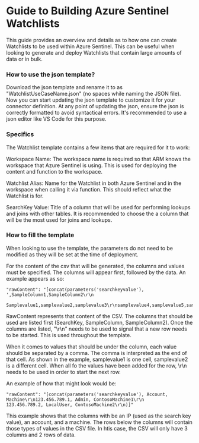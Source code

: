 # Guide to Building Azure Sentinel Watchlists

This guide provides an overview and details as to how one can create Watchlists to be used within Azure Sentinel. This can be useful when looking to generate and deploy Watchlists that contain large amounts of data or in bulk.

### How to use the json template?

Download the json template and rename it to as "WatchlistUseCaseName.json" (no spaces while naming the JSON file). Now you can start updating the json template to customize it for your connector definition. At any point of updating the json, ensure the json is correctly formatted to avoid syntactical errors. It's recommended to use a json editor like VS Code for this purpose.

### Specifics

The Watchlist template contains a few items that are required for it to work:

Workspace Name: The workspace name is required so that ARM knows the workspace that Azure Sentinel is using. This is used for deploying the content and function to the workspace.

Watchlist Alias: Name for the Watchlist in both Azure Sentinel and in the workspace when calling it via function. This should reflect what the Watchlist is for.

SearchKey Value: Title of a column that will be used for performing lookups and joins with other tables. It is recommended to choose the a column that will be the most used for joins and lookups.

### How to fill the template

When looking to use the template, the parameters do not need to be modified as they will be set at the time of deployment.

For the content of the csv that will be generated, the columns and values must be specified. The columns will appear first, followed by the data. An example appears as so:

    "rawContent": "[concat(parameters('searchkeyvalue'), ',SampleColumn1,SampleColumn2\r\n
        Samplevalue1,samplevalue2,samplevalue3\r\nsamplevalue4,samplevalue5,samplevalue6\r\n')]

RawContent represents that content of the CSV. The columns that should be used are listed first (SearchKey, SampleColumn, SampleColumn2). Once the columns are listed, "\r\n" needs to be used to signal that a new row needs to be started. This is used throughout the template. 

When it comes to values that should be under the column, each value should be separated by a comma. The comma is interpreted as the end of that cell. As shown in the example, samplevalue1 is one cell, samplevalue2 is a different cell. When all fo the values have been added for the row, \r\n needs to be used in order to start the next row.

An example of how that might look would be:

    "rawContent": "[concat(parameters('searchkeyvalue'), Account, Machine\r\n123.456.789.1, Admin, ContosoMachine1\r\n
    123.456.789.2, LocalUser, ContosoMachine2\r\n)]"

This example shows that the columns with be an IP (used as the search key value), an account, and a machine. The rows below the columns will contain those types of values in the CSV file. In htis case, the CSV will only have 3 columns and 2 rows of data.


